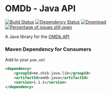 # OMDb - Java API
[![Build Status](https://travis-ci.org/shibme/omdb-java.svg)](https://travis-ci.org/shibme/omdb-java)
[![Dependency Status](https://www.versioneye.com/user/projects/56adffa87e03c7003db69619/badge.svg?style=flat)](https://www.versioneye.com/user/projects/56adffa87e03c7003db69619)
[![Download](https://api.bintray.com/packages/shibme/maven/omdb-java/images/download.svg)](https://bintray.com/shibme/maven/omdb-java/_latestVersion)
[![Percentage of issues still open](http://isitmaintained.com/badge/open/shibme/omdb-java.svg)](http://isitmaintained.com/project/shibme/omdb-java "Percentage of issues still open")

A Java library for the [OMDb API](http://www.omdbapi.com)

### Maven Dependency for Consumers
Add to your `pom.xml`
```xml
<dependency>
	<groupId>me.shib.java.lib</groupId>
	<artifactId>omdb-java</artifactId>
	<version>1.1.1</version>
</dependency>
```
